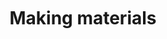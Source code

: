 <br><br><br><br><br>
<center><b><h1>Making materials
  <span
     class="txt-rotate"
     data-period="2000"
     data-rotate='[ "intelligent.", "reconfigurable.", "autonomous.", "responsive.", "digital." ]'>
  </span>
</h1></b></center>
